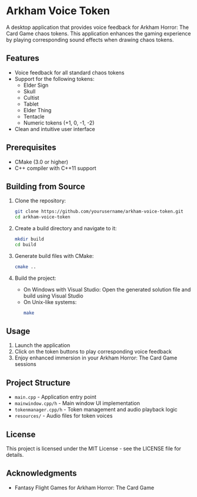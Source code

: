 # Arkham Voice Token

A desktop application that provides voice feedback for Arkham Horror: The Card Game chaos tokens. This application enhances the gaming experience by playing corresponding sound effects when drawing chaos tokens.

## Features

- Voice feedback for all standard chaos tokens
- Support for the following tokens:
  - Elder Sign
  - Skull
  - Cultist
  - Tablet
  - Elder Thing
  - Tentacle
  - Numeric tokens (+1, 0, -1, -2)
- Clean and intuitive user interface

## Prerequisites

- CMake (3.0 or higher)
- C++ compiler with C++11 support

## Building from Source

1. Clone the repository:
   ```bash
   git clone https://github.com/yourusername/arkham-voice-token.git
   cd arkham-voice-token
   ```

2. Create a build directory and navigate to it:
   ```bash
   mkdir build
   cd build
   ```

3. Generate build files with CMake:
   ```bash
   cmake ..
   ```

4. Build the project:
   - On Windows with Visual Studio:
     Open the generated solution file and build using Visual Studio
   - On Unix-like systems:
     ```bash
     make
     ```

## Usage

1. Launch the application
2. Click on the token buttons to play corresponding voice feedback
3. Enjoy enhanced immersion in your Arkham Horror: The Card Game sessions

## Project Structure

- `main.cpp` - Application entry point
- `mainwindow.cpp/h` - Main window UI implementation
- `tokenmanager.cpp/h` - Token management and audio playback logic
- `resources/` - Audio files for token voices

## License

This project is licensed under the MIT License - see the LICENSE file for details.

## Acknowledgments

- Fantasy Flight Games for Arkham Horror: The Card Game